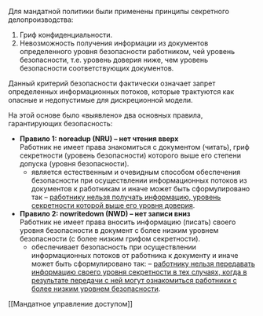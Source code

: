 Для мандатной политики были применены принципы секретного делопроизводства:

1. Гриф конфиденциальности.
2. Невозможность получения информации из документов определенного уровня безопасности работником, чей уровень безопасности, т.е. уровень доверия ниже, чем уровень безопасности соответствующих документов.

Данный критерий безопасности фактически означает запрет определенных информационных потоков, которые трактуются как опасные и недопустимые для дискреционной модели.

На этой основе было «выявлено» два основных правила, гарантирующих безопасность:

- **Правило 1: noreadup (NRU) – нет чтения вверх**<br>Работник не имеет права знакомиться с документом (читать), гриф секретности (уровень безопасности) которого выше его степени допуска (уровня безопасности).
    - является естественным и очевидным способом обеспечения безопасности при осуществлении информационных потоков из документов к работникам и иначе может быть сформулировано так – <ins>работнику нельзя получать информацию, уровень секретности которой выше его уровня доверия</ins>.
- **Правило 2: nowritedown (NWD) – нет записи вниз**<br>Работник не имеет права вносить информацию (писать) своего уровня безопасности в документ с более низким уровнем безопасности (с более низким грифом секретности).
    - обеспечивает безопасность при осуществлении информационных потоков от работника к документу и иначе может быть сформулировано так: – <ins>работнику нельзя передавать информацию своего уровня секретности в тех случаях, когда в результате передачи с ней могут ознакомиться работники с более низким уровнем безопасности</ins>.

[[Мандатное управление доступом]]

